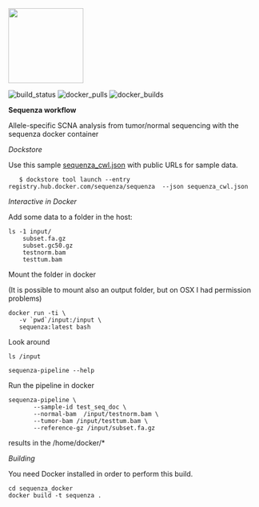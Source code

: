 <img src="https://bytebucket.org/sequenza_tools/icons/raw/d052aca4367bf5033bd5b8cf404320ec22f01202/svg/sequenza_tools/sequenzaalpha.svg" width="150" height="150">

![build_status](https://img.shields.io/docker/build/sequenza/sequenza.svg)
![docker_pulls](https://img.shields.io/docker/pulls/sequenza/sequenza.svg)
![docker_builds](https://img.shields.io/docker/automated/sequenza/sequenza.svg)

**Sequenza workflow**

Allele-specific SCNA analysis from tumor/normal sequencing with the sequenza docker container

*Dockstore*

Use this sample [sequenza_cwl.json](https://bitbucket.org/sequenza_tools/sequenza_docker/raw/4d5571f6bb07ba0d99789973efab44723118605a/sequenza_cwl.json) with public URLs for sample data.

```
   $ dockstore tool launch --entry registry.hub.docker.com/sequenza/sequenza  --json sequenza_cwl.json
```


*Interactive in Docker*

Add some data to a folder in the host:

```
ls -1 input/
    subset.fa.gz
    subset.gc50.gz
    testnorm.bam
    testtum.bam
```

Mount the folder in docker

(It is possible to mount also an output folder, but on OSX I had permission problems)

```
docker run -ti \
   -v `pwd`/input:/input \
   sequenza:latest bash

```

Look around
```
ls /input

sequenza-pipeline --help
```

Run the pipeline in docker

```
sequenza-pipeline \
       --sample-id test_seq_doc \
       --normal-bam  /input/testnorm.bam \
       --tumor-bam /input/testtum.bam \
       --reference-gz /input/subset.fa.gz
```

results in the /home/docker/*

*Building*

You need Docker installed in order to perform this build.

```
cd sequenza_docker
docker build -t sequenza .
```
